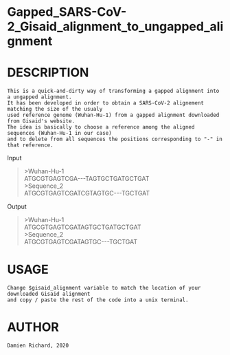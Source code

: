 # Gapped_SARS-CoV-2_Gisaid_alignment_to_ungapped_alignment

# DESCRIPTION

	This is a quick-and-dirty way of transforming a gapped alignment into a ungapped alignment.
	It has been developed in order to obtain a SARS-CoV-2 alignement matching the size of the usualy
	used reference genome (Wuhan-Hu-1) from a gapped alignment downloaded from Gisaid's website.
	The idea is basically to choose a reference among the aligned sequences (Wuhan-Hu-1 in our case)
	and to delete from all sequences the positions corresponding to "-" in that reference. 

Input
>\>Wuhan-Hu-1  
ATGCGTGAGTCGA---TAGTGCTGATGCTGAT  
>\>Sequence_2  
ATGCGTGAGTCGATCGTAGTGC---TGCTGAT  

Output
>\>Wuhan-Hu-1  
ATGCGTGAGTCGATAGTGCTGATGCTGAT  
>\>Sequence_2  
ATGCGTGAGTCGATAGTGC---TGCTGAT  

# USAGE

	Change $gisaid_alignment variable to match the location of your downloaded Gisaid alignment
	and copy / paste the rest of the code into a unix terminal.

# AUTHOR

	Damien Richard, 2020

